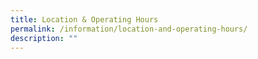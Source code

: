 ```yaml
---
title: Location & Operating Hours
permalink: /information/location-and-operating-hours/
description: ""
---
```

